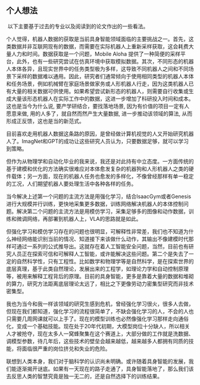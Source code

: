 ## 个人想法

​	以下主要基于过去的专业以及阅读到的论文作出的一些看法。

​	个人觉得，机器人数据的获取是当前具身智能领域面临的主要挑战之一。首先，这类数据并非互联网现有的数据，而需要在实际机器人上重新采样获取，这会耗费大量人力和时间。数据获取是一个问题，Mobile Aloha 提供了一种简便的采样平台，此外，也有一些研究尝试在仿真环境中获取模拟数据。其次，不同形态的机器人本体各异，且现实世界中的任务类型极为多样，这导致不同机器人之间和不同场景下采样的数据难以通用。因此，研究者们通常倾向于使用相同类型的机器人本体和任务场景，例如机械臂在家庭场景做家务或人形机器人行走，因为这类机器人已有大量的相关数据可供使用。如果希望尝试新形态的机器人，则需要自行收集或生成大量该形态机器人在实际工作中的数据，这进一步增加了科研投入时间和成本。这也是当今为什么说, 要产学研结合，要找落地场景, 因为有价值的项目一定有人愿意来做, 用的人多了，就自然而然产生大量数据, 进一步推动该领域的算法, 从而形成正反馈，这也是当的新范式。

​	目前喜欢走用机器人数据这条路的原因，是曾经做计算机视觉的人又开始研究机器人了。ImagNet和GPT的成功让这些研究人员认为，只要数据足够，就可以学习到策略。

​	但作为从物理学和自动化毕业的我来说，我还是对此持有中立态度。一方面传统的基于建模和优化的方法确实很难应对本体愈发复杂的机器狗和人形机器人之类的硬件载体；另一方面，现在的机器人任务也愈发的多样化，不像曾经那样有单一稳定的工况，人们期望机器人要处理生活中各种各样的任务。

​	当今解决上述第一个问题的主流方法是用强化学习，结合IsaacGym或者Genesis进行大规模并行训练，更快地采集更多数据，训练网络解决机器人的本体控制问题。解决第二个问题的主流方法是用模仿学习，采集足够多的图像和动作数据，训练和微调网络，再部署到机器人上，VLA的思路就是如此。

​	但强化学习和模仿学习存在的问题也很明显，可解释性非常差，我们也不知道为什么神经网络能识别当前的情况、知道接下来该做什么动作，其输出不像建模时代那样可通过一系列的公式推导出。这就存在着人工智能安全问题，当然，目前也有研究人员正在探索可信和可解释人工智能，或许能解决这些问题。
​	第二个是失去了一定的自然科学性，只有工程性。比如数学和物理学等是自然科学，是在探索世界的底层真理，基于此类自然理论，发展出来的工程学，如理论力学和自动控制原理等，被用来解释工程背后的原理。目前的具身智能，更多是靠着大量的数据和堆砌的算力，研究方法距离底层理论太远了，相比之下更像劳动力密集型研究而非技术密集型。

​	我也为当今和我一样该领域的研究生感到危机，曾经强化学习很火，很多人去做，但现在我们都知道，强化学习的流程很简单了，不缺会强化学习的人，不会的人也只需要几周网课就可以上手了。现在的模型训练也必然像强化学习那样走向通俗化，变成一个基础技能。现在处于20年代初期，大模型岗位十分缺人，所以相关人才被抢夺，现在太多人一窝蜂聚集在这个赛道上，大部分做的工作就是洗数据、调模型参数，待几年后，这些技术的壁垒会越来越低，越来越多人都拥有同质的技能，将面临很严重的岗位挤兑和失业的危险。



​	联想到人类本身，我们对于脑科学的认识尚未明确。或许随着具身智能的发展，我们能逐渐揭开谜底。如果有一天现在的路子走通了，具身智能落地了，那么我们该去反思人类的智慧究竟是独一无二的，还是自然选择下的训练结果。